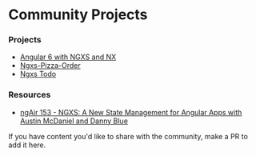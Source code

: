 # Community Projects

### Projects
- [Angular 6 with NGXS and NX](https://xmlking.github.io/nx-starter-kit/home)
- [Ngxs-Pizza-Order](https://github.com/tommythongnguyen/Ngxs-Pizza-Order)
- [Ngxs Todo](https://github.com/mailok/todo-ngxs)

### Resources
- [ngAir 153 - NGXS: A New State Management for Angular Apps with Austin McDaniel and Danny Blue](https://www.youtube.com/watch?v=rkn73khwfWU&feature=youtu.be)

If you have content you'd like to share with the community, make a PR to add it here.
